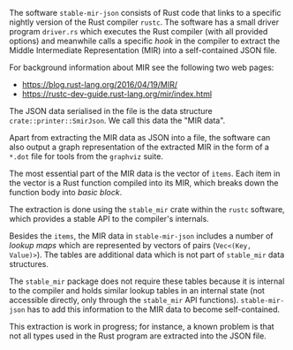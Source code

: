 The software `stable-mir-json` consists of Rust code that links to a specific
nightly version of the Rust compiler `rustc`.
The software has a small driver program `driver.rs` which executes the Rust compiler
(with all provided options) and meanwhile calls a specific _hook_ in the compiler
to extract the Middle Intermediate Representation (MIR) into a self-contained JSON file.

For background information about MIR see the following two web pages:
* https://blog.rust-lang.org/2016/04/19/MIR/
* https://rustc-dev-guide.rust-lang.org/mir/index.html

The JSON data serialised in the file is the data structure `crate::printer::SmirJson`.
We call this data the "MIR data".

Apart from extracting the MIR data as JSON into a file, the software can also output a graph 
representation of the extracted MIR in the form of a `*.dot` file for tools from the `graphviz` suite.

The most essential part of the MIR data is the vector of `items`.
Each item in the vector is a Rust function compiled into its MIR, which breaks down the
function body into _basic block_.

The extraction is done using the `stable_mir` crate within the `rustc` software, which
provides a stable API to the compiler's internals.

Besides the `items`, the MIR data in `stable-mir-json` includes a number of _lookup maps_
which are represented by vectors of pairs (`Vec<(Key, Value)>`). 
The tables are additional data which is not part of `stable_mir` data structures.

The `stable_mir` package does not require these tables because it is internal to the compiler
and holds similar lookup tables in an internal state (not accessible directly, only through
the `stable_mir` API functions). `stable-mir-json` has to add this information to the MIR data
to become self-contained. 

This extraction is work in progress; for instance, a known problem
is that not all types used in the Rust program are extracted into the JSON file.

